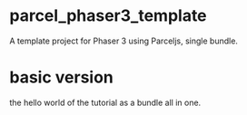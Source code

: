 # parcel_phaser3_template
A template project for Phaser 3 using Parceljs, single bundle.

# basic version
the hello world of the tutorial as a bundle all in one.